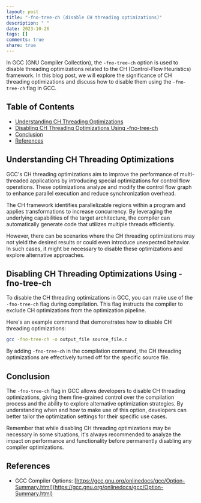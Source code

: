 ```yaml
---
layout: post
title: "-fno-tree-ch (disable CH threading optimizations)"
description: " "
date: 2023-10-26
tags: []
comments: true
share: true
---
```


In GCC (GNU Compiler Collection), the `-fno-tree-ch` option is used to disable threading optimizations related to the CH (Control-Flow Heuristics) framework. In this blog post, we will explore the significance of CH threading optimizations and discuss how to disable them using the `-fno-tree-ch` flag in GCC.

## Table of Contents
- [Understanding CH Threading Optimizations](#understanding-ch-threading-optimizations)
- [Disabling CH Threading Optimizations Using -fno-tree-ch](#disabling-ch-threading-optimizations-using-fno-tree-ch)
- [Conclusion](#conclusion)
- [References](#references)

## Understanding CH Threading Optimizations

GCC's CH threading optimizations aim to improve the performance of multi-threaded applications by introducing special optimizations for control flow operations. These optimizations analyze and modify the control flow graph to enhance parallel execution and reduce synchronization overhead.

The CH framework identifies parallelizable regions within a program and applies transformations to increase concurrency. By leveraging the underlying capabilities of the target architecture, the compiler can automatically generate code that utilizes multiple threads efficiently.

However, there can be scenarios where the CH threading optimizations may not yield the desired results or could even introduce unexpected behavior. In such cases, it might be necessary to disable these optimizations and explore alternative approaches.

## Disabling CH Threading Optimizations Using -fno-tree-ch

To disable the CH threading optimizations in GCC, you can make use of the `-fno-tree-ch` flag during compilation. This flag instructs the compiler to exclude CH optimizations from the optimization pipeline.

Here's an example command that demonstrates how to disable CH threading optimizations:

```bash
gcc -fno-tree-ch -o output_file source_file.c
```

By adding `-fno-tree-ch` in the compilation command, the CH threading optimizations are effectively turned off for the specific source file.

## Conclusion

The `-fno-tree-ch` flag in GCC allows developers to disable CH threading optimizations, giving them fine-grained control over the compilation process and the ability to explore alternative optimization strategies. By understanding when and how to make use of this option, developers can better tailor the optimization settings for their specific use cases.

Remember that while disabling CH threading optimizations may be necessary in some situations, it's always recommended to analyze the impact on performance and functionality before permanently disabling any compiler optimizations.

## References
- GCC Compiler Options: [https://gcc.gnu.org/onlinedocs/gcc/Option-Summary.html](https://gcc.gnu.org/onlinedocs/gcc/Option-Summary.html)